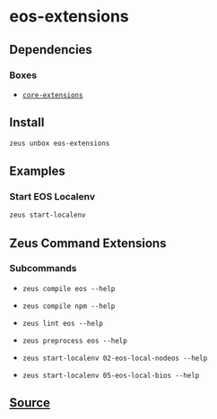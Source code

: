 
eos-extensions 
====================




## Dependencies
### Boxes
* [`core-extensions`](core-extensions.md)




## Install
```bash
zeus unbox eos-extensions
```
## Examples
### Start EOS Localenv 
```bash
zeus start-localenv
```
## Zeus Command Extensions

### Subcommands
* ```zeus compile eos --help```

* ```zeus compile npm --help```

* ```zeus lint eos --help```

* ```zeus preprocess eos --help```

* ```zeus start-localenv 02-eos-local-nodeos --help```

* ```zeus start-localenv 05-eos-local-bios --help```


## [Source](https://github.com/liquidapps-io/zeus-sdk/tree/master/boxes/groups/eos-sdk/eos-extensions)
